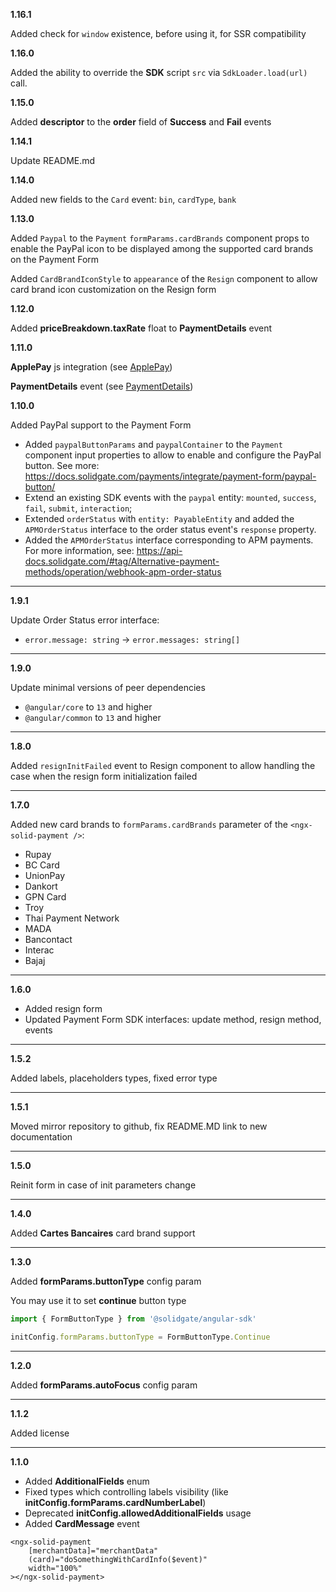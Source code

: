 **1.16.1**

Added check for `window` existence, before using it, for SSR compatibility

**1.16.0**

Added the ability to override the **SDK** script `src` via `SdkLoader.load(url)` call.

**1.15.0**

Added **descriptor** to the **order** field of **Success** and **Fail** events

**1.14.1**

Update README.md

**1.14.0**

Added new fields to the `Card` event: `bin`, `cardType`, `bank`

**1.13.0**

Added `Paypal` to the `Payment` `formParams.cardBrands` component props to enable the PayPal icon to be displayed among the supported card brands on the Payment Form

Added `CardBrandIconStyle` to `appearance` of the `Resign` component to allow card brand icon customization on the Resign form

**1.12.0**

Added **priceBreakdown.taxRate** float to **PaymentDetails** event

**1.11.0**

**ApplePay** js integration (see [ApplePay](https://docs.solidgate.com/payments/integrate/payment-form/apple-pay/))

**PaymentDetails** event (see [PaymentDetails](https://docs.solidgate.com/payments/integrate/payment-form/form-events/#payment-details))

**1.10.0**

Added PayPal support to the Payment Form

- Added `paypalButtonParams` and `paypalContainer` to the `Payment` component input properties to allow to enable and configure the PayPal button. See more: https://docs.solidgate.com/payments/integrate/payment-form/paypal-button/
- Extend an existing SDK events with the `paypal` entity: `mounted`, `success`, `fail`, `submit`, `interaction`;
- Extended `orderStatus` with `entity: PayableEntity` and added the `APMOrderStatus` interface to the order status event's `response` property.
- Added the `APMOrderStatus` interface corresponding to APM payments. For more information, see: https://api-docs.solidgate.com/#tag/Alternative-payment-methods/operation/webhook-apm-order-status

***

**1.9.1**

Update Order Status error interface:
- `error.message: string` -> `error.messages: string[]`

***

**1.9.0**

Update minimal versions of peer dependencies
- `@angular/core` to `13` and higher
- `@angular/common` to `13` and higher

***

**1.8.0**

Added `resignInitFailed` event to Resign component to allow handling the case when the resign form initialization failed

***

**1.7.0**

Added new card brands to `formParams.cardBrands` parameter of the `<ngx-solid-payment />`:

- Rupay
- BC Card
- UnionPay
- Dankort
- GPN Card
- Troy
- Thai Payment Network
- MADA
- Bancontact
- Interac
- Bajaj

***

**1.6.0**

- Added resign form
- Updated Payment Form SDK interfaces: update method, resign method, events

***

**1.5.2**

Added labels, placeholders types, fixed error type

***

**1.5.1**

Moved mirror repository to github, fix README.MD link to new documentation

***

**1.5.0**

Reinit form in case of init parameters change

***

**1.4.0**

Added  **Cartes Bancaires** card brand support

***

**1.3.0**

Added **formParams.buttonType** config param

You may use it to set **continue** button type
```typescript
import { FormButtonType } from '@solidgate/angular-sdk'

initConfig.formParams.buttonType = FormButtonType.Continue
```

***

**1.2.0**

Added **formParams.autoFocus** config param

***

**1.1.2**

Added license

***

**1.1.0**

- Added **AdditionalFields** enum
- Fixed types which controlling labels visibility (like **initConfig.formParams.cardNumberLabel**)
- Deprecated **initConfig.allowedAdditionalFields** usage
- Added **CardMessage** event

```angular2html
<ngx-solid-payment
    [merchantData]="merchantData"
    (card)="doSomethingWithCardInfo($event)"
    width="100%"
></ngx-solid-payment>
```
